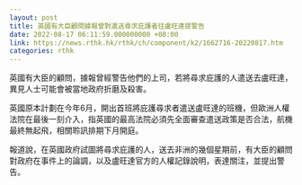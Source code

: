 ```yaml
---
layout: post
title: 英國有大臣顧問據報曾對遣送尋求庇護者往盧旺達提警告
date: 2022-08-17 06:11:59.000000000 +08:00
link: https://news.rthk.hk/rthk/ch/component/k2/1662716-20220817.htm
categories: rthk
---
```


英國有大臣的顧問，據報曾經警告他們的上司，若將尋求庇護的人遣送去盧旺達，異見人士可能會被當地政府折磨及殺害。

英國原本計劃在今年6月，開出首班將庇護尋求者遣送盧旺達的班機，但歐洲人權法院在最後一刻介入，指英國的最高法院必須先全面審查遣送政策是否合法，航機最終無起飛，相關聆訊排期下月開庭。

報道說，在英國政府試圖將尋求庇護的人，送去非洲的幾個星期前，有大臣的顧問對政府在事件上的論調，以及盧旺達官方的人權記錄說明，表達關注，並提出警告。
